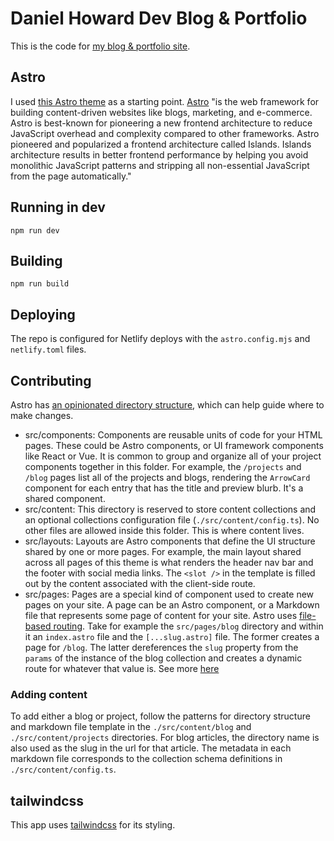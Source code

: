 # Daniel Howard Dev Blog & Portfolio

This is the code for [my blog & portfolio site](https://danielhoward-dev.netlify.app/).

## Astro

I used [this Astro theme](https://github.com/trevortylerlee/astro-micro/tree/main) as a starting point. [Astro](https://astro.build/) "is the web framework for building content-driven websites like blogs, marketing, and e-commerce. Astro is best-known for pioneering a new frontend architecture to reduce JavaScript overhead and complexity compared to other frameworks. Astro pioneered and popularized a frontend architecture called Islands. Islands architecture results in better frontend performance by helping you avoid monolithic JavaScript patterns and stripping all non-essential JavaScript from the page automatically."

## Running in dev

```
npm run dev
```

## Building

```
npm run build
```

## Deploying

The repo is configured for Netlify deploys with the `astro.config.mjs` and `netlify.toml` files.

## Contributing

Astro has [an opinionated directory structure](https://docs.astro.build/en/basics/project-structure/), which can help guide where to make changes.

- src/components: Components are reusable units of code for your HTML pages. These could be Astro components, or UI framework components like React or Vue. It is common to group and organize all of your project components together in this folder. For example, the `/projects` and `/blog` pages list all of the projects and blogs, rendering the `ArrowCard` component for each entry that has the title and preview blurb. It's a shared component.
- src/content: This directory is reserved to store content collections and an optional collections configuration file (`./src/content/config.ts`). No other files are allowed inside this folder. This is where content lives.
- src/layouts: Layouts are Astro components that define the UI structure shared by one or more pages. For example, the main layout shared across all pages of this theme is what renders the header nav bar and the footer with social media links. The `<slot />` in the template is filled out by the content associated with the client-side route.
- src/pages: Pages are a special kind of component used to create new pages on your site. A page can be an Astro component, or a Markdown file that represents some page of content for your site. Astro uses [file-based routing](https://docs.astro.build/en/basics/astro-pages/#file-based-routing). Take for example the `src/pages/blog` directory and within it an `index.astro` file and the `[...slug.astro]` file. The former creates a page for `/blog`. The latter dereferences the `slug` property from the `params` of the instance of the blog collection and creates a dynamic route for whatever that value is. See more [here](https://docs.astro.build/en/guides/routing/#static-ssg-mode)

### Adding content

To add either a blog or project, follow the patterns for directory structure and markdown file template in the `./src/content/blog` and `./src/content/projects` directories. For blog articles, the directory name is also used as the slug in the url for that article. The metadata in each markdown file corresponds to the collection schema definitions in `./src/content/config.ts`.

## tailwindcss

This app uses [tailwindcss](https://tailwindcss.com/docs/installation) for its styling.